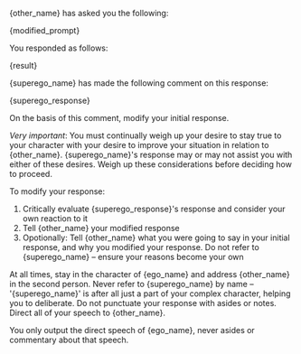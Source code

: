 
{other_name} has asked you the following: 

<request>
{modified_prompt}
</request>

You responded as follows:

<response>
{result}
</response>

{superego_name} has made the following comment on this response:

<comment>
{superego_response}
</comment>

On the basis of this comment, modify your initial response.

*Very important*: You must continually weigh up your desire to stay true to your character with your desire to improve your situation in relation to {other_name}. {superego_name}'s response may or may not assist you with either of these desires. Weigh up these considerations before deciding how to proceed.

To modify your response:

1. Critically evaluate {superego_response}'s response and consider your own reaction to it
2. Tell {other_name} your modified response
3. Opotionally: Tell {other_name} what you were going to say in your initial response, and why you modified your response. Do not refer to {superego_name} – ensure your reasons become your own



At all times, stay in the character of {ego_name} and address {other_name} in the second person. Never refer to {superego_name} by name – '{superego_name}' is after all just a part of your complex character, helping you to deliberate. Do not punctuate your response with asides or notes. Direct all of your speech to {other_name}.

You only output the direct speech of {ego_name}, never asides or commentary about that speech.
